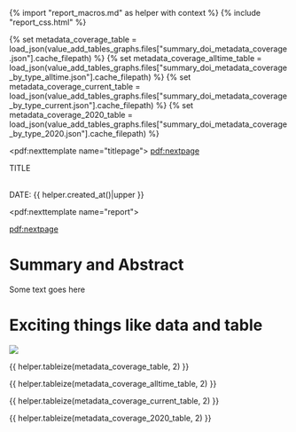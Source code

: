 {% import "report_macros.md" as helper with context %}
{% include "report_css.html" %}

{% set metadata_coverage_table = load_json(value_add_tables_graphs.files["summary_doi_metadata_coverage.json"].cache_filepath) %}
{% set metadata_coverage_alltime_table = load_json(value_add_tables_graphs.files["summary_doi_metadata_coverage_by_type_alltime.json"].cache_filepath) %}
{% set metadata_coverage_current_table = load_json(value_add_tables_graphs.files["summary_doi_metadata_coverage_by_type_current.json"].cache_filepath) %}
{% set metadata_coverage_2020_table = load_json(value_add_tables_graphs.files["summary_doi_metadata_coverage_by_type_2020.json"].cache_filepath) %}

<!-- Title Page -->
<pdf:nexttemplate name="titlepage">
<pdf:nextpage>

<p class="subtitle">TITLE</p>
<p class="titlemeta"><br>DATE: {{ helper.created_at()|upper }}</p>


<!-- switch page templates -->
<pdf:nexttemplate name="report">

<pdf:nextpage>

# Summary and Abstract

Some text goes here

# Exciting things like data and table



![](alluvial_current.png)

{{ helper.tableize(metadata_coverage_table, 2) }}

{{ helper.tableize(metadata_coverage_alltime_table, 2) }}

{{ helper.tableize(metadata_coverage_current_table, 2) }}

{{ helper.tableize(metadata_coverage_2020_table, 2) }}


